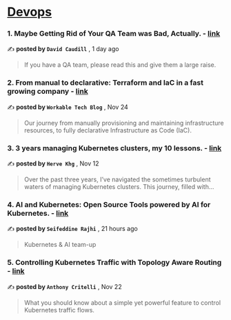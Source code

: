 
<h1><a href=https://medium.com/tag/devops/recommended target="_blank" rel="noopener noreferrer">Devops</a></h1>
<h3>1. Maybe Getting Rid of Your QA Team was Bad, Actually. - <a href=https://medium.com/@davidkcaudill/maybe-getting-rid-of-your-qa-team-was-bad-actually-52c408bd048b?source=tag_recommended_feed---------0-84----------devops----------2bb527c8_4338_4b0b_ba33_aae3f0b1e10a------- target="_blank" rel="noopener noreferrer">link</a></h3>

✍️ **posted by `David Caudill`** <date> , 1 day ago</date>

<blockquote>If you have a QA team, please read this and give them a large raise.</blockquote>

<h3>2. From manual to declarative: Terraform and IaC in a fast growing company - <a href=https://medium.com/@workabletechblog/from-manual-to-declarative-our-journey-with-terraform-and-iac-c95e6778f3f0?source=tag_recommended_feed---------1-107----------devops----------2bb527c8_4338_4b0b_ba33_aae3f0b1e10a------- target="_blank" rel="noopener noreferrer">link</a></h3>

✍️ **posted by `Workable Tech Blog`** <date> , Nov 24</date>

<blockquote>Our journey from manually provisioning and maintaining infrastructure resources, to fully declarative Infrastructure as Code (IaC).</blockquote>

<h3>3. 3 years managing Kubernetes clusters, my 10 lessons. - <a href=https://medium.com/@hervekhg/3-years-managing-kubernetes-clusters-my-10-lessons-b565a5509f0e?source=tag_recommended_feed---------2-85----------devops----------2bb527c8_4338_4b0b_ba33_aae3f0b1e10a------- target="_blank" rel="noopener noreferrer">link</a></h3>

✍️ **posted by `Herve Khg`** <date> , Nov 12</date>

<blockquote>Over the past three years, I’ve navigated the sometimes turbulent waters of managing Kubernetes clusters. This journey, filled with…</blockquote>

<h3>4. AI and Kubernetes: Open Source Tools powered by AI for Kubernetes. - <a href=https://medium.com/itnext/ai-and-kubernetes-open-source-tools-powered-by-ai-for-kubernetes-59d0fc29213e?source=tag_recommended_feed---------3-84----------devops----------2bb527c8_4338_4b0b_ba33_aae3f0b1e10a------- target="_blank" rel="noopener noreferrer">link</a></h3>

✍️ **posted by `Seifeddine Rajhi`** <date> , 21 hours ago</date>

<blockquote>Kubernetes & AI team-up</blockquote>

<h3>5. Controlling Kubernetes Traffic with Topology Aware Routing - <a href=https://medium.com/itnext/controlling-kubernetes-traffic-with-topology-aware-routing-9b1d51a43bd7?source=tag_recommended_feed---------4-107----------devops----------2bb527c8_4338_4b0b_ba33_aae3f0b1e10a------- target="_blank" rel="noopener noreferrer">link</a></h3>

✍️ **posted by `Anthony Critelli`** <date> , Nov 22</date>

<blockquote>What you should know about a simple yet powerful feature to control Kubernetes traffic flows.</blockquote>

